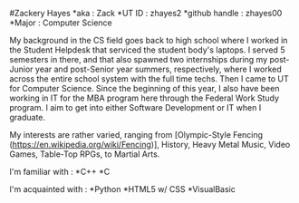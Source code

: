#Zackery Hayes
*aka : Zack
*UT ID : zhayes2
*github handle : zhayes00
*Major : Computer Science

My background in the CS field goes back to high school where I worked in the Student Helpdesk that serviced the student body's laptops. I served 5 semesters in there, and that also spawned two internships during my post-Junior year and post-Senior year summers, respectively, where I worked across the entire school system with the full time techs. Then I came to UT for Computer Science. Since the beginning of this year, I also have been working in IT for the MBA program here through the Federal Work Study program. I aim to get into either Software Development or IT when I graduate.

My interests are rather varied, ranging from [Olympic-Style Fencing (https://en.wikipedia.org/wiki/Fencing)], History, Heavy Metal Music, Video Games, Table-Top RPGs, to Martial Arts.

I'm familiar with : 
*C++
*C

I'm acquainted with :
*Python
*HTML5 w/ CSS
*VisualBasic
